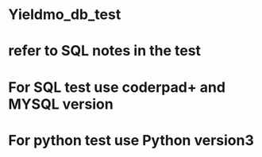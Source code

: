 # Yieldmo_db_test
# refer to SQL notes in the test
# For SQL test use coderpad+ and MYSQL version 
# For python test use Python version3
